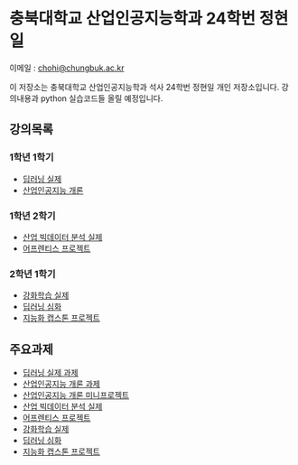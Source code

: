 # 충북대학교 산업인공지능학과 24학번 정현일

이메일 : chohi@chungbuk.ac.kr


이 저장소는 충북대학교 산업인공지능학과 석사 24학번 정현일 개인 저장소입니다.
강의내용과 python 실습코드들 올릴 예정입니다.

## 강의목록
### 1학년 1학기
- [딥러닝 실제](/딥러닝%20실제)
- [산업인공지능 개론](/산업인공지능%20개론)
### 1학년 2학기
- [산업 빅데이터 분석 실제](/산업%20빅데이터%20분석%20실제)
- [어프렌티스 프로젝트](/어프렌티스%20프로젝트)
### 2학년 1학기
- [강화학습 실제](/강화학습%20실제)
- [딥러닝 심화](/딥러닝%20심화)
- [지능화 캡스톤 프로젝트](/지능화%20캡스톤%20프로젝트)

## 주요과제
- [딥러닝 실제 과제](/딥러닝%20실제/과제)
- [산업인공지능 개론 과제](/산업인공지능%20개론/과제)
- [산업인공지능 개론 미니프로젝트](/산업인공지능%20개론/miniproject)
- [산업 빅데이터 분석 실제](/산업%20빅데이터%20분석%20실제/과제)
- [어프렌티스 프로젝트](/어프렌티스%20프로젝트/최종발표)
- [강화학습 실제](/강화학습%20실제/과제)
- [딥러닝 심화](/딥러닝%20심화/과제)
- [지능화 캡스톤 프로젝트](/지능화%20캡스톤%20프로젝트/과제/노바파킹)

